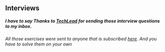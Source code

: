 ## Interviews

##### I have to say Thanks to [TechLead](https://www.youtube.com/c/TechLead)  for sending those interview questions to my inbox.

###### All those exercises were sent to anyone that is subscribed [here](https://www.techseries.dev/daily). And you have to solve them on your own
